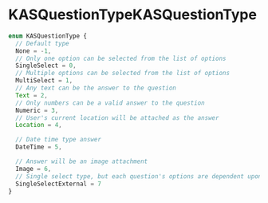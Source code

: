 # <a name="kasquestiontype"></a><span data-ttu-id="d194f-101">KASQuestionType</span><span class="sxs-lookup"><span data-stu-id="d194f-101">KASQuestionType</span></span>
```typescript
enum KASQuestionType {
  // Default type
  None = -1,
  // Only one option can be selected from the list of options
  SingleSelect = 0,
  // Multiple options can be selected from the list of options
  MultiSelect = 1,
  // Any text can be the answer to the question
  Text = 2,
  // Only numbers can be a valid answer to the question
  Numeric = 3,
  // User's current location will be attached as the answer
  Location = 4,

  // Date time type answer
  DateTime = 5,

  // Answer will be an image attachment
  Image = 6,
  // Single select type, but each question's options are dependent upon the choice of the previous one
  SingleSelectExternal = 7
}
```
